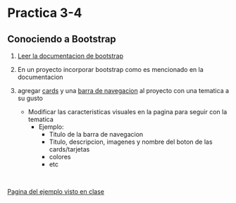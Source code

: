# Practica 3-4

## Conociendo a Bootstrap

1. [Leer la documentacion de bootstrap](https://getbootstrap.com/docs/5.2/getting-started/introduction/)

2. En un proyecto incorporar bootstrap como es mencionado en la documentacion

3. agregar [cards](https://getbootstrap.com/docs/5.2/components/card/) y una [barra de navegacion](https://getbootstrap.com/docs/5.2/components/navbar/) al proyecto con una tematica a su gusto

    - Modificar las caracteristicas visuales en la pagina para seguir con la tematica
        - Ejemplo:
            - Titulo de la barra de navegacion
            - Titulo, descripcion, imagenes y nombre del boton de las cards/tarjetas 
            - colores
            - etc




<br>

[Pagina del ejemplo visto en clase](https://erick-c3.github.io/Practica_3-4/)
